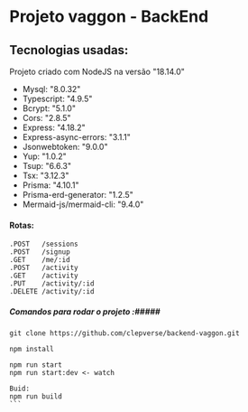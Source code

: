 # Projeto vaggon - BackEnd ##

## Tecnologias usadas: ##

Projeto criado com NodeJS na versão "18.14.0"

* Mysql: "8.0.32"
* Typescript: "4.9.5"
* Bcrypt: "5.1.0"
* Cors: "2.8.5"
* Express: "4.18.2"
* Express-async-errors: "3.1.1"
* Jsonwebtoken: "9.0.0"
* Yup: "1.0.2"
* Tsup: "6.6.3"
* Tsx: "3.12.3"
* Prisma: "4.10.1"
* Prisma-erd-generator: "1.2.5"
* Mermaid-js/mermaid-cli: "9.4.0"
#### Rotas: ####
```
.POST   /sessions
.POST   /signup
.GET    /me/:id
.POST   /activity
.GET    /activity
.PUT    /activity/:id
.DELETE /activity/:id
```

##### Comandos para rodar o projeto :#####

````
git clone https://github.com/clepverse/backend-vaggon.git

npm install

npm run start
npm run start:dev <- watch

Buid:
npm run build
```

